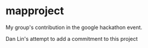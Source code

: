 mapproject
==========

My group's contribution in the google hackathon event.

Dan Lin's attempt to add a commitment to this project 
